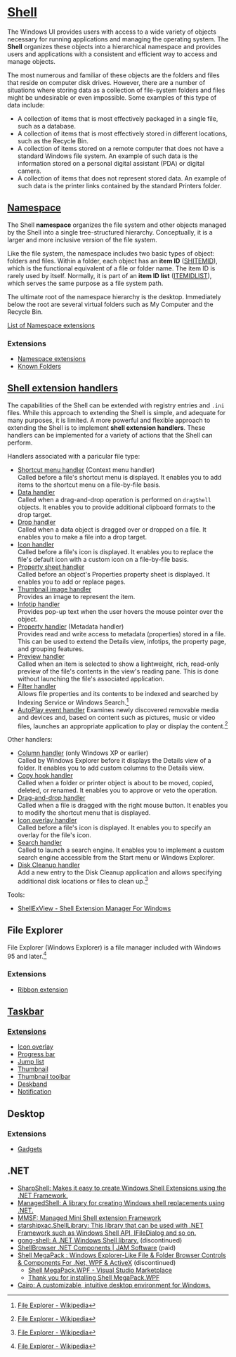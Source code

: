 # [Shell](https://docs.microsoft.com/en-us/windows/win32/shell/shell-entry)
The Windows UI provides users with access to a wide variety of objects necessary for running applications and managing the operating system. The **Shell** organizes these objects into a hierarchical namespace and provides users and applications with a consistent and efficient way to access and manage objects.

The most numerous and familiar of these objects are the folders and files that reside on computer disk drives. However, there are a number of situations where storing data as a collection of file-system folders and files might be undesirable or even impossible. Some examples of this type of data include:
- A collection of items that is most effectively packaged in a single file, such as a database.
- A collection of items that is most effectively stored in different locations, such as the Recycle Bin.
- A collection of items stored on a remote computer that does not have a standard Windows file system. An example of such data is the information stored on a personal digital assistant (PDA) or digital camera.
- A collection of items that does not represent stored data. An example of such data is the printer links contained by the standard Printers folder.

## [Namespace](https://docs.microsoft.com/en-us/windows/win32/shell/namespace-intro)
The Shell **namespace** organizes the file system and other objects managed by the Shell into a single tree-structured hierarchy. Conceptually, it is a larger and more inclusive version of the file system.

Like the file system, the namespace includes two basic types of object: folders and files. Within a folder, each object has an **item ID** ([SHITEMID](https://docs.microsoft.com/en-us/windows/win32/api/shtypes/ns-shtypes-shitemid)), which is the functional equivalent of a file or folder name. The item ID is rarely used by itself. Normally, it is part of an **item ID list** ([ITEMIDLIST](https://docs.microsoft.com/en-us/windows/win32/api/shtypes/ns-shtypes-itemidlist)), which serves the same purpose as a file system path.

The ultimate root of the namespace hierarchy is the desktop. Immediately below the root are several virtual folders such as My Computer and the Recycle Bin.

[List of Namespace extensions](https://docs.rainmeter.net/tips/launching-windows-special-folders/)

### Extensions
- [Namespace extensions](https://docs.microsoft.com/en-us/windows/win32/shell/nse-works)
- [Known Folders](https://docs.microsoft.com/en-us/windows/win32/shell/known-folders)

## [Shell extension handlers](https://docs.microsoft.com/en-us/windows/win32/shell/handlers)
The capabilities of the Shell can be extended with registry entries and `.ini` files. While this approach to extending the Shell is simple, and adequate for many purposes, it is limited. A more powerful and flexible approach to extending the Shell is to implement **shell extension handlers**. These handlers can be implemented for a variety of actions that the Shell can perform.

Handlers associated with a paricular file type:
- [Shortcut menu handler](https://docs.microsoft.com/en-us/windows/win32/shell/context-menu-handlers) (Context menu handler)  
  Called before a file's shortcut menu is displayed. It enables you to add items to the shortcut menu on a file-by-file basis.
- [Data handler](https://docs.microsoft.com/en-us/windows/win32/shell/how-to-create-data-handlers)  
  Called when a drag-and-drop operation is performed on `dragShell` objects. It enables you to provide additional clipboard formats to the drop target.
- [Drop handler](https://docs.microsoft.com/en-us/windows/win32/shell/how-to-create-drop-handlers)  
  Called when a data object is dragged over or dropped on a file. It enables you to make a file into a drop target.
- [Icon handler](https://docs.microsoft.com/en-us/windows/win32/shell/how-to-create-icon-handlers)  
  Called before a file's icon is displayed. It enables you to replace the file's default icon with a custom icon on a file-by-file basis.
- [Property sheet handler](https://docs.microsoft.com/en-us/windows/win32/shell/propsheet-handlers)  
  Called before an object's Properties property sheet is displayed. It enables you to add or replace pages.
- [Thumbnail image handler](https://docs.microsoft.com/en-us/windows/desktop/api/Thumbcache/nn-thumbcache-ithumbnailprovider)  
  Provides an image to represent the item.
- [Infotip handler](https://docs.microsoft.com/en-us/windows/win32/api/shlobj_core/nn-shlobj_core-iqueryinfo)  
  Provides pop-up text when the user hovers the mouse pointer over the object.
- [Property handler](https://docs.microsoft.com/en-us/windows/win32/properties/building-property-handlers) (Metadata handler)  
  Provides read and write access to metadata (properties) stored in a file. This can be used to extend the Details view, infotips, the property page, and grouping features.
- [Preview handler](https://docs.microsoft.com/en-us/windows/win32/shell/preview-handlers)  
  Called when an item is selected to show a lightweight, rich, read-only preview of the file's contents in the view's reading pane. This is done without launching the file's associated application.
- [Filter handler](https://docs.microsoft.com/en-us/windows/win32/search/-search-3x-wds-extidx-overview)  
  Allows file properties and its contents to be indexed and searched by Indexing Service or Windows Search.[^explorer-wiki]
- [AutoPlay event handler](https://docs.microsoft.com/en-us/previous-versions/windows/desktop/windows-media-center-sdk/aa468474(v=msdn.10))  
  Examines newly discovered removable media and devices and, based on content such as pictures, music or video files, launches an appropriate application to play or display the content.[^explorer-wiki]

Other handlers:
- [Column handler](https://docs.microsoft.com/en-us/windows/win32/lwef/column-handlers) (only Windows XP or earlier)  
  Called by Windows Explorer before it displays the Details view of a folder. It enables you to add custom columns to the Details view.
- [Copy hook handler](https://docs.microsoft.com/en-us/windows/win32/shell/how-to-create-copy-hook-handlers)  
  Called when a folder or printer object is about to be moved, copied, deleted, or renamed. It enables you to approve or veto the operation.
- [Drag-and-drop handler](https://docs.microsoft.com/en-us/windows/win32/shell/context-menu-handlers#creating-drag-and-drop-handlers)  
  Called when a file is dragged with the right mouse button. It enables you to modify the shortcut menu that is displayed.
- [Icon overlay handler](https://docs.microsoft.com/en-us/windows/win32/shell/how-to-implement-icon-overlay-handlers)  
  Called before a file's icon is displayed. It enables you to specify an overlay for the file's icon.
- [Search handler](https://docs.microsoft.com/en-us/windows/win32/lwef/search-handlers)  
  Called to launch a search engine. It enables you to implement a custom search engine accessible from the Start menu or Windows Explorer.
- [Disk Cleanup handler](https://docs.microsoft.com/en-us/windows/win32/lwef/disk-cleanup)  
  Add a new entry to the Disk Cleanup application and allows specifying additional disk locations or files to clean up.[^explorer-wiki]

Tools:
- [ShellExView - Shell Extension Manager For Windows](https://www.nirsoft.net/utils/shexview.html)

## File Explorer
File Explorer (Windows Explorer) is a file manager included with Windows 95 and later.[^explorer-wiki]

[^explorer-wiki]: [File Explorer - Wikipedia](https://en.wikipedia.org/wiki/File_Explorer)

### Extensions
- [Ribbon extension](https://docs.microsoft.com/en-us/windows/win32/shell/extending-the-ribbon)

## [Taskbar](https://docs.microsoft.com/en-us/windows/win32/shell/taskbar)
### [Extensions](https://docs.microsoft.com/en-us/windows/win32/shell/taskbar-extensions)
- [Icon overlay](https://docs.microsoft.com/en-us/windows/win32/shell/taskbar-extensions#icon-overlays)
- [Progress bar](https://docs.microsoft.com/en-us/windows/win32/shell/taskbar-extensions#progress-bars)
- [Jump list](https://docs.microsoft.com/en-us/windows/win32/shell/taskbar-extensions#jump-lists)
- [Thumbnail](https://docs.microsoft.com/en-us/windows/win32/shell/taskbar-extensions#thumbnails)
- [Thumbnail toolbar](https://docs.microsoft.com/en-us/windows/win32/shell/taskbar-extensions#thumbnail-toolbars)
- [Deskband](https://docs.microsoft.com/en-us/windows/win32/shell/taskbar-extensions#deskbands)
- [Notification](https://docs.microsoft.com/en-us/windows/win32/shell/notification-area)

## Desktop
### Extensions
- [Gadgets](https://docs.microsoft.com/en-us/previous-versions/windows/desktop/sidebar/-sidebar-entry)

## .NET
- [SharpShell: Makes it easy to create Windows Shell Extensions using the .NET Framework.](https://github.com/dwmkerr/sharpshell)
- [ManagedShell: A library for creating Windows shell replacements using .NET.](https://github.com/cairoshell/ManagedShell)
- [MMSF: Managed Mini Shell extension Framework](https://github.com/vbaderks/mmsf)
- [starshipxac.ShellLibrary: This library that can be used with .NET Framework such as Windows Shell API, IFileDialog and so on.](https://github.com/rasmus-z/starshipxac.ShellLibrary)
- [gong-shell: A .NET Windows Shell library.](https://github.com/grokys/gong-shell) (discontinued)
- [ShellBrowser .NET Components | JAM Software](https://www.jam-software.com/shellbrowser_net) (paid)
- [Shell MegaPack : Windows Explorer-Like File & Folder Browser Controls & Components For .Net, WPF & ActiveX](https://www.ssware.com/megapack.htm) (discontinued)
  - [Shell MegaPack.WPF - Visual Studio Marketplace](https://marketplace.visualstudio.com/items?itemName=LogicNP.ShellMegaPackWPF)
  - [Thank you for installing Shell MegaPack.WPF](http://www.ssware.com/install_shellmegapackwpf.htm)
- [Cairo: A customizable, intuitive desktop environment for Windows.](https://github.com/cairoshell/cairoshell)